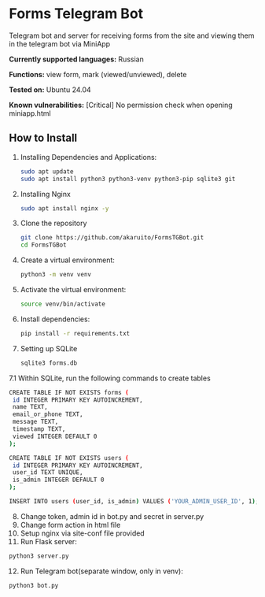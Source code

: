 # Forms Telegram Bot

Telegram bot and server for receiving forms from the site and viewing them in the telegram bot via MiniApp

**Currently supported languages:** Russian

**Functions:** view form, mark (viewed/unviewed), delete

**Tested on:** Ubuntu 24.04

**Known vulnerabilities:** [Critical] No permission check when opening miniapp.html
## How to Install

1. Installing Dependencies and Applications:
   ```bash
   sudo apt update
   sudo apt install python3 python3-venv python3-pip sqlite3 git
   ```
2. Installing Nginx
   ```bash
   sudo apt install nginx -y
   ```
3. Clone the repository
   ```bash
   git clone https://github.com/akaruito/FormsTGBot.git
   cd FormsTGBot
4. Create a virtual environment:
   ```bash
   python3 -m venv venv
5. Activate the virtual environment:
   ```bash
   source venv/bin/activate
6. Install dependencies:
   ```bash
   pip install -r requirements.txt
7. Setting up SQLite
   ```bash
   sqlite3 forms.db
   ```
7.1 Within SQLite, run the following commands to create tables
   ```bash
   CREATE TABLE IF NOT EXISTS forms (
    id INTEGER PRIMARY KEY AUTOINCREMENT,
    name TEXT,
    email_or_phone TEXT,
    message TEXT,
    timestamp TEXT,
    viewed INTEGER DEFAULT 0
);

CREATE TABLE IF NOT EXISTS users (
    id INTEGER PRIMARY KEY AUTOINCREMENT,
    user_id TEXT UNIQUE,
    is_admin INTEGER DEFAULT 0
);
   ```
   ```bash
INSERT INTO users (user_id, is_admin) VALUES ('YOUR_ADMIN_USER_ID', 1);
   ```
8. Change token, admin id in bot.py and secret in server.py
9. Change form action in html file
10. Setup nginx via site-conf file provided
11. Run Flask server:
   ```bash
   python3 server.py
   ```
12. Run Telegram bot(separate window, only in venv):
   ```bash
   python3 bot.py
   ```
